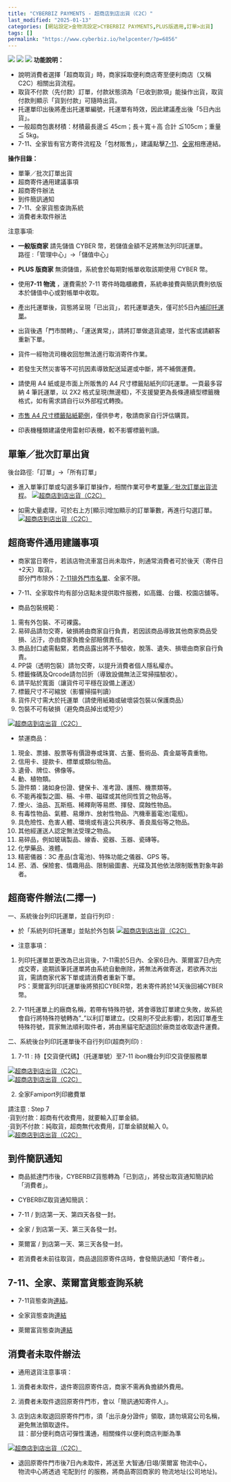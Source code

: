 ```yaml
---
title: "CYBERBIZ PAYMENTS - 超商店到店出貨（C2C）"
last_modified: "2025-01-13"
categories: [網站設定>金物流設定>CYBERBIZ PAYMENTS,PLUS版適用,訂單>出貨]
tags: []
permalink: "https://www.cyberbiz.io/helpcenter/?p=6856"
---
```


![](https://www.cyberbiz.io/helpcenter/wp-content/uploads/CYBPAYMENTS.png)
![](https://www.cyberbiz.io/helpcenter/wp-content/uploads/一般版3.png)
![](https://www.cyberbiz.io/helpcenter/wp-content/uploads/PLUS版3.png)
**功能說明：**  

* 說明消費者選擇「超商取貨」時，商家採取便利商店寄至便利商店（又稱C2C）相關出貨流程。
* 取貨不付款（先付款）訂單，付款狀態須為「已收到款項」能操作出貨，取貨付款則顯示「貨到付款」可隨時出貨。
* 托運單印出後將產出托運單編號，托運單有時效，因此建議產出後「5日內出貨」。
* 一般超商包裹材積：材積最長邊≦ 45cm；長＋寬＋高 合計 ≦105cm；重量 ≦ 5kg。
* 7-11、全家皆有官方寄件流程及「包材販售」，建議點擊[7-11](https://www.7-11.com.tw/service/accept.aspx)、[全家](https://www.famiport.com.tw/Web_Famiport/page/service_caption.aspx?MN=5&CN=1141)相應連結。

**操作目錄：**

* 單筆／批次訂單出貨
* 超商寄件通用建議事項
* 超商寄件辦法
* 到件簡訊通知
* 7-11、全家貨態查詢系統
* 消費者未取件辦法

注意事項:  

* **一般版商家** 請先儲值 CYBER 幣，若儲值金額不足將無法列印託運單。  
路徑 :「管理中心」→「儲值中心」

* **PLUS 版商家** 無須儲值，系統會於每期對帳單收取該期使用 CYBER 幣。
* 使用**7-11 物流** ，運費需於 7-11 寄件時臨櫃繳費，系統串接費與簡訊費則依版本於儲值中心或對帳單中收取。
* 產出托運單後，貨態將呈現「已出貨」，若托運單遺失，僅可於5日內[補印托運單](https://www.cyberbiz.io/support/?p=15891)。
* 出貨後遇「門市關轉」、「運送異常」，請將訂單做退貨處理，並代客或請顧客重新下單。
* 貨件一經物流司機收回恕無法進行取消寄件作業。
* 若發生天然災害等不可抗因素導致配送延遲或中斷，將不補償運費。
* 請使用 A4 紙或是市面上所販售的 A4 尺寸標籤貼紙列印託運單。一頁最多容納 4 筆託運單，以 2X2 格式呈現(無邊框)，不支援變更為長條連續型標籤機格式，如有需求請自行以外部程式轉換。
* [市售 A4 尺寸標籤貼紙範例](https://shopee.tw/%E3%80%90A4%E3%80%91A4%E7%A9%BA%E7%99%BD%E8%B2%BC%E7%B4%99-2%C3%972-%E8%B2%BC%E7%B4%99-A6%E8%87%AA%E9%BB%8F%E6%A8%99%E7%B1%A4%E8%B2%BC%E7%B4%99-A4%E6%A8%A1%E9%80%A0%E8%B2%BC%E7%B4%99-%E9%9B%BB%E8%85%A6%E6%A8%99%E7%B1%A4%E8%B2%BC%E7%B4%99-%E5%8F%AF%E9%9B%B7%E5%B0%84-%E5%99%B4%E5%A2%A8-1%E5%8C%85100%E5%BC%B5-10%E5%8C%85%E5%85%8D%E9%81%8B-i.24728499.2550119685)，僅供參考，敬請商家自行評估購買。
* 印表機種類建議使用雷射印表機，較不影響標籤判讀。



## 單筆／批次訂單出貨

後台路徑:「訂單」→「所有訂單」  


* 進入單筆訂單或勾選多筆訂單操作，相關作業可參考[單筆／批次訂單出貨流程](https://www.cyberbiz.io/support/?p=24829)。
[![超商店到店出貨（C2C）](https://www.cyberbiz.io/support/wp-content/uploads/2022/01/超商店到店出貨（C2C）1.png)](https://www.cyberbiz.io/support/wp-content/uploads/2022/01/超商店到店出貨（C2C）1.png)  

* 如需大量處理，可於右上方[顯示]增加顯示的訂單筆數，再進行勾選訂單。
[![超商店到店出貨（C2C）](https://www.cyberbiz.io/support/wp-content/uploads/2022/01/超商店到店出貨（C2C）2.png)](https://www.cyberbiz.io/support/wp-content/uploads/2022/01/超商店到店出貨（C2C）2.png)

## 超商寄件通用建議事項

* 商家當日寄件，若該店物流車當日尚未取件，則通常消費者可於後天（寄件日+2天）取貨。   
部分門市除外：[7-11排外門市名單](https://www.7-11.com.tw/form/store.pdf)、全家不限。



* 7-11、全家取件均有部分店點未提供取件服務，如高鐵、台鐵、校園店舖等。


* 商品包裝規範：


1. 需有外包裝、不可裸露。
2. 易碎品請勿交寄，破損將由商家自行負責，若因該商品導致其他商家商品受損、沾汙，亦由商家負擔全部賠償責任。
3. 商品封口處需黏緊，若商品露出將不予驗收，脫落、遺失、損壞由商家自行負責。
4. PP袋（透明包裝）請勿交寄，以提升消費者個人隱私權亦。
5. 標籤條碼及Qrcode請勿凹折（導致設備無法正常掃描驗收）。
6. 請平貼於寬面（讓貨件可平穩在設備上運送）
7. 標籤尺寸不可縮放（影響掃描判讀）
8. 貨件尺寸需大於托運單（請使用紙箱或破壞袋包裝以保護商品）
9. 包裝不可有破損（避免商品掉出或短少）

[![超商店到店出貨（C2C）](https://www.cyberbiz.io/support/wp-content/uploads/2022/01/超商店到店出貨（C2C）3.png)](https://www.cyberbiz.io/support/wp-content/uploads/2022/01/超商店到店出貨（C2C）3.png)  

* 禁運商品：


1. 現金、票據、股票等有價證券或珠寶、古董、藝術品、貴金屬等貴重物。
2. 信用卡、提款卡、標單或類似物品。
3. 遺骨、牌位、佛像等。
4. 動、植物類。
5. 證件類：諸如身份證、健保卡、准考證、護照、機票類等。
6. 不能再複製之圖、稿、卡帶、磁碟或其他同性質之物品等。
7. 煙火、油品、瓦斯瓶、稀釋劑等易燃、揮發、腐蝕性物品。
8. 有毒性物品、氣體、易爆炸、放射性物品、汽機車蓄電池(電瓶)。
9. 具危險性、危害人體、環境或有違公共秩序、善良風俗等之物品。
10. 其他經運送人認定無法受理之物品。
11. 易碎品，例如玻璃製品、線香、瓷器、玉器、瓷磚等。
12. 化學藥品、液體。
13. 精密儀器：3C 產品(含電池)、特殊功能之儀器、GPS 等。
14. 菸、酒、保險套、情趣用品、限制級圖書、光碟及其他依法限制販售對象年齡者。

## 超商寄件辦法(二擇一)

一、系統後台列印託運單，並自行列印 :

* 於「系統列印托運單」並貼於外包裝
[![超商店到店出貨（C2C）](https://www.cyberbiz.io/support/wp-content/uploads/超商店到店出貨（C2C）04.png)](https://www.cyberbiz.io/support/wp-content/uploads/超商店到店出貨（C2C）04.png)  



* 注意事項：


1. 列印托運單並更改為已出貨後，7-11需於5日內、全家6日內、萊爾富7日內完成交寄，逾期該筆託運單將由系統自動刪除，將無法再做寄送，若欲再次出貨，需請商家代客下單或請消費者重新下單。  
PS：萊爾富列印託運單後將預扣CYBER幣，若未寄件將於14天後回補CYBER幣。

2. 7-11托運單上的廠商名稱，若帶有特殊符號，將會導致訂單建立失敗，故系統會自行將特殊符號轉為”_”以利訂單建立。(交易則不受此影響)，若因訂單產生特殊符號，買家無法順利取件者，將由黑貓宅配退回於廠商並收取退件運費。


二、系統後台列印託運單後不自行列印(超商列印) :

1. 7-11 : 持【交貨便代碼】（托運單號）至7-11 ibon機台列印交貨便服務單

[![超商店到店出貨（C2C）](https://www.cyberbiz.io/support/wp-content/uploads/2022/01/超商店到店出貨（C2C）5.png)](https://www.cyberbiz.io/support/wp-content/uploads/2022/01/超商店到店出貨（C2C）5.png)  
[![超商店到店出貨（C2C）](https://www.cyberbiz.io/support/wp-content/uploads/2022/01/超商店到店出貨（C2C）6.png)](https://www.cyberbiz.io/support/wp-content/uploads/2022/01/超商店到店出貨（C2C）6.png)  


2. 全家Famiport列印繳費單  

請注意 : Step 7  
·貨到付款：超商有代收費用，就要輸入訂單金額。  
·貨到不付款：純取貨，超商無代收費用，訂單金額就輸入 0。
[![超商店到店出貨（C2C）](https://www.cyberbiz.io/helpcenter/wp-content/uploads/超商店到店出貨-C2C12.png)](https://www.cyberbiz.io/helpcenter/wp-content/uploads/超商店到店出貨-C2C12.png)



## 到件簡訊通知

* 商品抵達門市後，CYBERBIZ貨態轉為「已到店」，將發出取貨通知簡訊給「消費者」。


* CYBERBIZ取貨通知簡訊：


* 7-11 / 到店第一天、第四天各發一封。
* 全家 / 到店第一天、第三天各發一封。
* 萊爾富 / 到店第一天、第三天各發一封。


* 若消費者未前往取貨，商品退回原寄件店時，會發簡訊通知「寄件者」。


## 7-11、全家、萊爾富貨態查詢系統

* 7-11貨態查詢[連結](https://eservice.7-11.com.tw/e-tracking/search.aspx)。


* 全家貨態查詢[連結](https://fmec.famiport.com.tw/FP_Entrance/QueryBox)


* 萊爾富貨態查詢[連結](https://www.hilife.com.tw/serviceInfo_search.aspx)


## 消費者未取件辦法

* 通用退貨注意事項：


1. 消費者未取件，退件寄回原寄件店，商家不需再負擔額外費用。


2. 消費者未取件退回原寄件門市，會以「簡訊通知寄件人」。


3. 店到店未取退回原寄件門市，須「出示身分證件」領取，請勿填寫公司名稱，避免無法領取退件。  
註：部分便利商店可彈性溝通，相關條件以便利商店判斷為準


[![超商店到店出貨（C2C）](https://www.cyberbiz.io/support/wp-content/uploads/2022/01/超商店到店出貨（C2C）8.png)](https://www.cyberbiz.io/support/wp-content/uploads/2022/01/超商店到店出貨（C2C）8.png)  

* 退回原寄件門市後7日內未取件，將送至 大智通/日翊/萊爾富 物流中心，  
物流中心將透過 宅配到付 的服務，將商品寄回商家的 物流地址(公司地址)。

